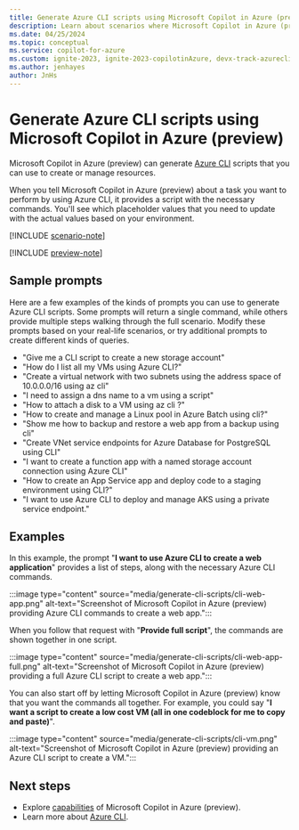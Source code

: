 ```yaml
---
title: Generate Azure CLI scripts using Microsoft Copilot in Azure (preview)
description: Learn about scenarios where Microsoft Copilot in Azure (preview) can generate Azure CLI scripts for you to customize and use.
ms.date: 04/25/2024
ms.topic: conceptual
ms.service: copilot-for-azure
ms.custom: ignite-2023, ignite-2023-copilotinAzure, devx-track-azurecli
ms.author: jenhayes
author: JnHs
---
```


# Generate Azure CLI scripts using Microsoft Copilot in Azure (preview)

Microsoft Copilot in Azure (preview) can generate [Azure CLI](/cli/azure/) scripts that you can use to create or manage resources.

When you tell Microsoft Copilot in Azure (preview) about a task you want to perform by using Azure CLI, it provides a script with the necessary commands. You'll see which placeholder values that you need to update with the actual values based on your environment.

[!INCLUDE [scenario-note](includes/scenario-note.md)]

[!INCLUDE [preview-note](includes/preview-note.md)]

## Sample prompts

Here are a few examples of the kinds of prompts you can use to generate Azure CLI scripts. Some prompts will return a single command, while others provide multiple steps walking through the full scenario. Modify these prompts based on your real-life scenarios, or try additional prompts to create different kinds of queries.

- "Give me a CLI script to create a new storage account"
- "How do I list all my VMs using Azure CLI?"
- "Create a virtual network with two subnets using the address space of 10.0.0.0/16 using az cli"
- "I need to assign a dns name to a vm using a script"
- "How to attach a disk to a VM using az cli ?"
- "How to create and manage a Linux pool in Azure Batch using cli?"
- "Show me how to backup and restore a web app from a backup using cli"
- "Create VNet service endpoints for Azure Database for PostgreSQL using CLI"
- "I want to create a function app with a named storage account connection using Azure CLI"
- "How to create an App Service app and deploy code to a staging environment using CLI?"
- "I want to use Azure CLI to deploy and manage AKS using a private service endpoint."

## Examples

In this example, the prompt "**I want to use Azure CLI to create a web application**" provides a list of steps, along with the necessary Azure CLI commands.

:::image type="content" source="media/generate-cli-scripts/cli-web-app.png" alt-text="Screenshot of Microsoft Copilot in Azure (preview) providing Azure CLI commands to create a web app.":::

When you follow that request with "**Provide full script**", the commands are shown together in one script.

:::image type="content" source="media/generate-cli-scripts/cli-web-app-full.png" alt-text="Screenshot of Microsoft Copilot in Azure (preview) providing a full Azure CLI script to create a web app.":::

You can also start off by letting Microsoft Copilot in Azure (preview) know that you want the commands all together. For example, you could say "**I want a script to create a low cost VM (all in one codeblock for me to copy and paste)**".

:::image type="content" source="media/generate-cli-scripts/cli-vm.png" alt-text="Screenshot of Microsoft Copilot in Azure (preview) providing an Azure CLI script to create a VM.":::

## Next steps

- Explore [capabilities](capabilities.md) of Microsoft Copilot in Azure (preview).
- Learn more about [Azure CLI](/azure/cli).
